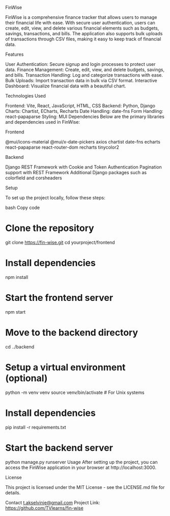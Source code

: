 FinWise

FinWise is a comprehensive finance tracker that allows users to manage their financial life with ease. With secure user authentication, users can create, edit, view, and delete various financial elements such as budgets, savings, transactions, and bills. The application also supports bulk uploads of transactions through CSV files, making it easy to keep track of financial data.

Features

User Authentication: Secure signup and login processes to protect user data.
Finance Management: Create, edit, view, and delete budgets, savings, and bills.
Transaction Handling: Log and categorize transactions with ease.
Bulk Uploads: Import transaction data in bulk via CSV format.
Interactive Dashboard: Visualize financial data with a beautiful chart.

Technologies Used

Frontend: Vite, React, JavaScript, HTML, CSS
Backend: Python, Django
Charts: Chartist, ECharts, Recharts
Date Handling: date-fns
Form Handling: react-papaparse
Styling: MUI
Dependencies
Below are the primary libraries and dependencies used in FinWise:

Frontend

@mui/icons-material
@mui/x-date-pickers
axios
chartist
date-fns
echarts
react-papaparse
react-router-dom
recharts
tinycolor2

Backend

Django REST Framework with Cookie and Token Authentication
Pagination support with REST Framework
Additional Django packages such as colorfield and corsheaders

Setup

To set up the project locally, follow these steps:

bash
Copy code
# Clone the repository
git clone https://fin-wise.git
cd yourproject/frontend
# Install dependencies
npm install
# Start the frontend server
npm start

# Move to the backend directory
cd ../backend
# Setup a virtual environment (optional)
python -m venv venv
source venv/bin/activate # For Unix systems
# Install dependencies
pip install -r requirements.txt
# Start the backend server
python manage.py runserver
Usage
After setting up the project, you can access the FinWise application in your browser at http://localhost:3000.

License

This project is licensed under the MIT License - see the LICENSE.md file for details.

Contact
t.akselvinje@gmail.com
Project Link: https://github.com/TVlearns/fin-wise


